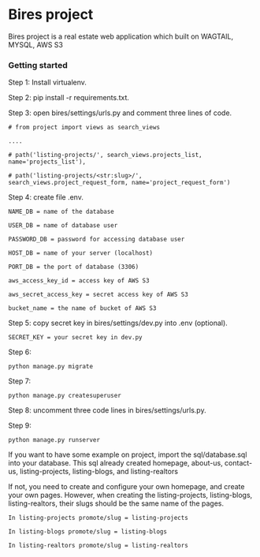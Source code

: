 # **Bires project**

Bires project is a real estate web application which built on WAGTAIL, MYSQL, AWS S3

### **Getting started**

Step 1: Install virtualenv.

Step 2: pip install -r requirements.txt.

Step 3: open bires/settings/urls.py and comment three lines of code.

    # from project import views as search_views

    ....
    
    # path('listing-projects/', search_views.projects_list, name='projects_list'),
    
    # path('listing-projects/<str:slug>/', search_views.project_request_form, name='project_request_form')

Step 4: create file .env.

    NAME_DB = name of the database

    USER_DB = name of database user

    PASSWORD_DB = password for accessing database user

    HOST_DB = name of your server (localhost)

    PORT_DB = the port of database (3306)

    aws_access_key_id = access key of AWS S3

    aws_secret_access_key = secret access key of AWS S3

    bucket_name = the name of bucket of AWS S3  

Step 5: copy secret key in bires/settings/dev.py into .env (optional).
    
    SECRET_KEY = your secret key in dev.py

Step 6: 

    python manage.py migrate

Step 7: 
    
    python manage.py createsuperuser

Step 8: uncomment three code lines in bires/settings/urls.py.

Step 9: 
    
    python manage.py runserver

If you want to have some example on project, import the sql/database.sql into your database. This sql already created homepage, about-us, contact-us, listing-projects, listing-blogs, and listing-realtors

If not, you need to create and configure your own homepage, and create your own pages. However, when creating the listing-projects, listing-blogs, listing-realtors, their slugs should be the same name of the pages.

    In listing-projects promote/slug = listing-projects
    
    In listing-blogs promote/slug = listing-blogs
    
    In listing-realtors promote/slug = listing-realtors
